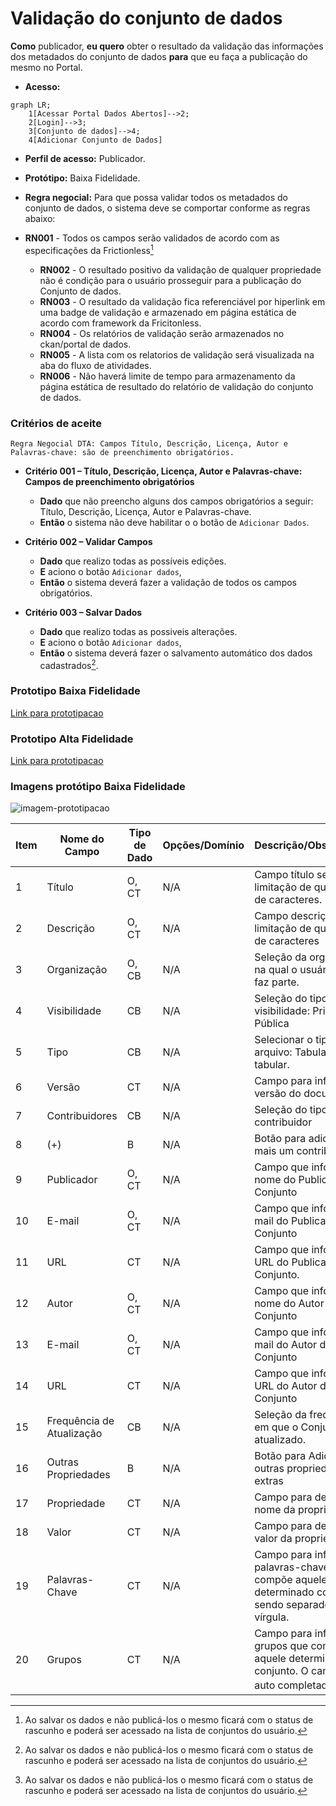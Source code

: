 # Validação do conjunto de dados

**Como** publicador, **eu quero** obter o resultado da validação das informações dos metadados do conjunto de dados  **para** que eu faça a publicação do mesmo no Portal.

- **Acesso:** 

```mermaid
graph LR;
    1[Acessar Portal Dados Abertos]-->2;
    2[Login]-->3;
    3[Conjunto de dados]-->4;
    4[Adicionar Conjunto de Dados]
```

- **Perfil de acesso:** Publicador. 
- **Protótipo:** Baixa Fidelidade.

- **Regra negocial:** Para que possa validar todos os metadados do conjunto de dados, o sistema deve se comportar conforme as regras abaixo:
- **RN001** - Todos os campos serão validados de acordo com as especificações da Frictionless[^1]
	- **RN002** - O resultado positivo da validação de qualquer propriedade não é condição para o usuário prosseguir para a publicação do Conjunto de dados. 
	- **RN003** - O resultado da validação fica referenciável por hiperlink em uma badge de validação e armazenado em página estática de acordo com framework da Fricitonless. 
	- **RN004** - Os relatórios de validação serão armazenados no ckan/portal de dados.  
    - **RN005** - A lista com os relatorios de validação será visualizada na aba do fluxo de atividades.
	- **RN006** - Não haverá limite de tempo para armazenamento da página estática de resultado do relatório de validação do conjunto de dados.
 
### Critérios de aceite

````
Regra Negocial DTA: Campos Título, Descrição, Licença, Autor e 
Palavras-chave: são de preenchimento obrigatórios.
````

- **Critério 001 – Título, Descrição, Licença, Autor e Palavras-chave: Campos de preenchimento obrigatórios**
	- **Dado** que não preencho alguns dos campos obrigatórios a seguir: Título, Descrição, Licença, Autor e Palavras-chave.
	- **Então** o sistema não deve habilitar o o botão de `Adicionar Dados`. 

- **Critério 002 – Validar Campos**
	- **Dado** que realizo todas as possíveis edições.
	- **E** aciono o botão `Adicionar dados`,
	- **Então** o sistema deverá fazer a validação de todos os campos obrigatórios.

- **Critério 003 – Salvar Dados**
	- **Dado** que realizo todas as possiveis alterações.
	- **E** aciono o botão `Adicionar dados`,
	- **Então** o sistema deverá fazer o salvamento automático dos dados cadastrados[^1]. 

### Prototipo Baixa Fidelidade

[Link para prototipacao](/assets/pdfs/prototipo_telas_ckan.pdf)

### Prototipo Alta Fidelidade

[Link para prototipacao](https://www.figma.com/proto/X0SZVAiL6Auf6pqssoewnn/SEPLAG-CKAN?node-id=2%3A387&scaling=min-zoom&page-id=2%3A387&starting-point-node-id=217%3A1115) 
### Imagens protótipo Baixa Fidelidade

![imagem-prototipacao](/assets/imagem.png)


| Item |                        Nome do Campo                        | Tipo de Dado | Opções/Domínio |     Descrição/Observações      |
|------|-------------------------------------------------------------|------------------|----------------|--------------------------------|
|    1 |    Título               |    O, CT          |     N/A    | Campo título sem limitação de quantidade de caracteres.
|    2 |           Descrição    |    O, CT           |       N/A     |Campo descrição sem limitação de quantidade de caracteres |
|    3 |  Organização|      O, CB         |       N/A     | Seleção da organização na qual o usuário logado faz parte. |
|    4 |   Visibilidade |        CB        |   N/A          | Seleção do tipo de visibilidade: Privada ou Pública  |
|    5 |   Tipo                       |  CB               |    N/A        |Selecionar o tipo de arquivo: Tabular ou não tabular. |
|    6 |  Versão |         CT      |        N/A       |  Campo para informar a versão do documento.|	
|    7 |  Contribuidores |       CB      |       N/A     | Seleção do tipo de contribuidor|
|    8 |  (+) |       B      |      N/A     | Botão para adicionar mais um contribuidor  |
|    9 |  Publicador |   O, CT          |    N/A       | Campo que informa o nome do Publicador do Conjunto |
|    10 |  E-mail |        O, CT     |   N/A        | Campo que informa o e-mail do Publicador do Conjunto |
|    11 |  URL |        CT     |    N/A      | Campo que informa a URL do Publicador do Conjunto.
|    12 |  Autor |       O, CT      |   N/A       |  Campo que informa o nome do Autor do Conjunto|
|    13 | E-mail  |      O, CT       |    N/A       | Campo que informa o e-mail do Autor do Conjunto |
|    14 | URL  |      CT       |         N/A  | Campo que informa a URL do Autor do Conjunto |
|    15 | Frequência de Atualização  |   CB          |      N/A     | Seleção da frequência em que o Conjunto será atualizado.  |
|    16 | Outras Propriedades  |  B           |     N/A      | Botão para Adionar outras propriedades extras  |
|    17 | Propriedade  |    CT         |  N/A         | Campo para descrever o nome da propriedade  |
|    18 | Valor |         CT    |          N/A | Campo para descrever o valor da propriedade  |
|    19 | Palavras-Chave |    CT         |   N/A        | Campo para informar as palavras-chave que compõe aquele determinado conjunto, sendo separado por vírgula.  |
|    20 | Grupos  |         CT    |     N/A      | Campo para informar grupos que compõe aquele determinado conjunto. O campo será auto completado.[^1]|

[^1]:Ao salvar os dados e não publicá-los o mesmo ficará com o status de rascunho e poderá ser acessado na lista de conjuntos do usuário. 
[^2]::[gitnore](https://www.toptal.com/developers/gitignore/)

